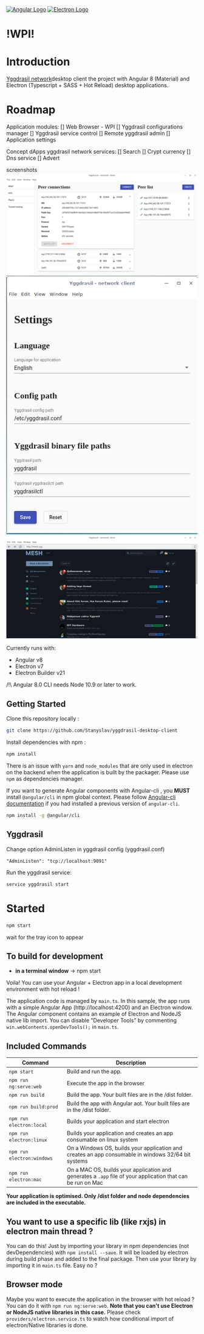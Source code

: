 [![Angular Logo](https://www.vectorlogo.zone/logos/angular/angular-icon.svg)](https://angular.io/) [![Electron Logo](https://www.vectorlogo.zone/logos/electronjs/electronjs-icon.svg)](https://electronjs.org/)

# !WPI!

# Introduction

[Yggdrasil network](https://yggdrasil-network.github.io/)desktop client the project with Angular 8 (Material) and Electron (Typescript + SASS + Hot Reload) desktop applications.

# Roadmap

Application modules:
[] Web Browser - WPI
[] Yggdrasil configurations manager
[] Yggdrasil service control
[] Remote yggdrasil admin
[] Application settings

Concept dApps yggdrasil network services:
[] Search
[] Crypt currency
[] Dns service
[] Advert

screenshots
![peers](/screenshots/peers.png)
![setting](/screenshots/settings.png)
![web browser](/screenshots/webbrowser.png)

Currently runs with:

- Angular v8
- Electron v7
- Electron Builder v21

/!\ Angular 8.0 CLI needs Node 10.9 or later to work.

## Getting Started

Clone this repository locally :

``` bash
git clone https://github.com/Stanyslav/yggdrasil-desktop-client
```

Install dependencies with npm :

``` bash
npm install
```

There is an issue with `yarn` and `node_modules` that are only used in electron on the backend when the application is built by the packager. Please use `npm` as dependencies manager.


If you want to generate Angular components with Angular-cli , you **MUST** install `@angular/cli` in npm global context.
Please follow [Angular-cli documentation](https://github.com/angular/angular-cli) if you had installed a previous version of `angular-cli`.

``` bash
npm install -g @angular/cli
```

## Yggdrasil

Change option AdminListen in yggdrasil config (yggdrasil.conf)

```
"AdminListen": "tcp://localhost:9091"
```

Run the yggdrasil service:

```
service yggdrasil start
```

# Started

``` bash
npm start
```
wait for the tray icon to appear

## To build for development

- **in a terminal window** -> npm start

Voila! You can use your Angular + Electron app in a local development environment with hot reload !

The application code is managed by `main.ts`. In this sample, the app runs with a simple Angular App (http://localhost:4200) and an Electron window.
The Angular component contains an example of Electron and NodeJS native lib import.
You can disable "Developer Tools" by commenting `win.webContents.openDevTools();` in `main.ts`.

## Included Commands

|Command|Description|
|--|--|
|`npm start`| Build and run the app. |
|`npm run ng:serve:web`| Execute the app in the browser |
|`npm run build`| Build the app. Your built files are in the /dist folder. |
|`npm run build:prod`| Build the app with Angular aot. Your built files are in the /dist folder. |
|`npm run electron:local`| Builds your application and start electron
|`npm run electron:linux`| Builds your application and creates an app consumable on linux system |
|`npm run electron:windows`| On a Windows OS, builds your application and creates an app consumable in windows 32/64 bit systems |
|`npm run electron:mac`|  On a MAC OS, builds your application and generates a `.app` file of your application that can be run on Mac |

**Your application is optimised. Only /dist folder and node dependencies are included in the executable.**

## You want to use a specific lib (like rxjs) in electron main thread ?

You can do this! Just by importing your library in npm dependencies (not devDependencies) with `npm install --save`. It will be loaded by electron during build phase and added to the final package. Then use your library by importing it in `main.ts` file. Easy no ?

## Browser mode

Maybe you want to execute the application in the browser with hot reload ? You can do it with `npm run ng:serve:web`.
**Note that you can't use Electron or NodeJS native libraries in this case.** Please check `providers/electron.service.ts` to watch how conditional import of electron/Native libraries is done.